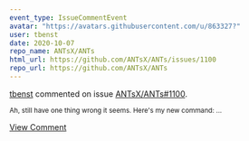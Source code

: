```yaml
---
event_type: IssueCommentEvent
avatar: "https://avatars.githubusercontent.com/u/863327?"
user: tbenst
date: 2020-10-07
repo_name: ANTsX/ANTs
html_url: https://github.com/ANTsX/ANTs/issues/1100
repo_url: https://github.com/ANTsX/ANTs
---
```


<a href='https://github.com/tbenst' target='_blank'>tbenst</a> commented on issue <a href='https://github.com/ANTsX/ANTs/issues/1100' target='_blank'>ANTsX/ANTs#1100</a>.

<small>Ah, still have one thing wrong it seems. Here's my new command:...</small>

<a href='https://github.com/ANTsX/ANTs/issues/1100' target='_blank'>View Comment</a>